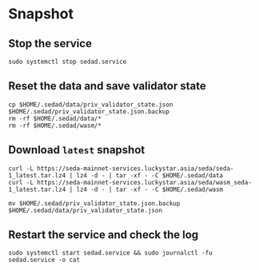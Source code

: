# Snapshot

## Stop the service

```
sudo systemctl stop sedad.service
```

## Reset the data and save validator state

```
cp $HOME/.sedad/data/priv_validator_state.json $HOME/.sedad/priv_validator_state.json.backup
rm -rf $HOME/.sedad/data/*
rm -rf $HOME/.sedad/wasm/*
```

## Download `latest` snapshot

```
curl -L https://seda-mainnet-services.luckystar.asia/seda/seda-1_latest.tar.lz4 | lz4 -d - | tar -xf - -C $HOME/.sedad/data
curl -L https://seda-mainnet-services.luckystar.asia/seda/wasm_seda-1_latest.tar.lz4 | lz4 -d - | tar -xf - -C $HOME/.sedad/wasm
```

```
mv $HOME/.sedad/priv_validator_state.json.backup $HOME/.sedad/data/priv_validator_state.json
```

## Restart the service and check the log

```
sudo systemctl start sedad.service && sudo journalctl -fu sedad.service -o cat
```
